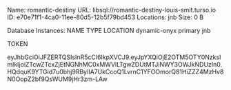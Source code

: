 
Name:           romantic-destiny
URL:            libsql://romantic-destiny-louis-smit.turso.io
ID:             e70e71f1-4ca0-11ee-80d5-12b5f79bd453
Locations:      jnb
Size:           0 B

Database Instances:
NAME             TYPE        LOCATION
dynamic-onyx     primary     jnb

TOKEN

eyJhbGciOiJFZERTQSIsInR5cCI6IkpXVCJ9.eyJpYXQiOjE2OTM5OTY0NzksImlkIjoiZTcwZTcxZjEtNGNhMC0xMWVlLTgwZDUtMTJiNWY3OWJkNDUzIn0.HQdquK9YTGid7u0bhj9RBylIA7UkCcoQ1LvrnC1YFOOmorQ81HiZZZ4MzHv8N0OopZ2bf9QsWUM9jHr3zm-LAw